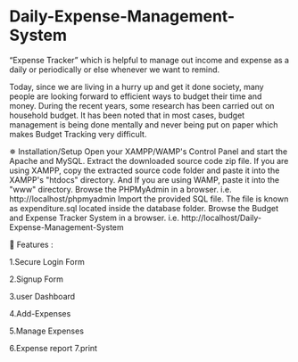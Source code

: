 # Daily-Expense-Management-System
“Expense Tracker” which is helpful to manage out income and expense as a daily or periodically or else whenever we want to remind.

Today, since we are living in a hurry up and get it done society, many people are looking forward to efficient ways to budget their time and money. During the recent years, some research has been carried out on household budget. It has been noted that in most cases, budget management is being done mentally and never being put on paper which makes Budget Tracking very difficult.

✵ Installation/Setup
Open your XAMPP/WAMP's Control Panel and start the Apache and MySQL.
Extract the downloaded source code zip file.
If you are using XAMPP, copy the extracted source code folder and paste it into the XAMPP's "htdocs" directory. And If you are using WAMP, paste it into the "www" directory.
Browse the PHPMyAdmin in a browser. i.e. http://localhost/phpmyadmin
Import the provided SQL file. The file is known as expenditure.sql located inside the database folder.
Browse the Budget and Expense Tracker System in a browser. i.e. http://localhost/Daily-Expense-Management-System

💫 Features :

1.Secure Login Form

2.Signup Form

3.user Dashboard

4.Add-Expenses

5.Manage Expenses

6.Expense report
7.print
